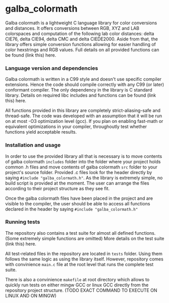 # galba_colormath
Galba colormath is a lightweight C language library for color conversions and distances. It offers conversions between RGB, XYZ and LAB colorspaces and computation of the following lab color distances: delta CIE76, delta CIE94, delta CMC and delta CIEDE2000. Aside from that, the library offers simple conversion functions allowing for easier handling of color hexstrings and RGB values. Full details on all provided functions can be found (link this) here.

### Language version and dependencies
Galba colormath is written in a C99 style and doesn't use specific compiler extensions. Hence the code should compile correctly with any C99 (or later) conformant compiler. The only dependency in the library is C standard library. Details on required libc includes and functions can be found (link this) here.

All functions provided in this library are completely strict-aliasing-safe and thread-safe. The code was developed with an assumption that it will be run on at most -O3 optimization level (gcc). If you plan on enabling fast-math or equivalent optimizations in your compiler, throughoutly test whether functions yield acceptable results. 

### Installation and usage
In order to use the provided library all that is necessary is to move contents of galba colormath ```includes``` folder into the folder where your project holds common .h files and move contents of galba colormath ```src``` folder to your project's source folder. Provided .c files look for the header directly by saying ```#include "galba_colormath.h"```. As the library is extremely simple, no build script is provided at the moment. The user can arrange the files according to their project structure as they see fit.

Once the galba colormath files have been placed in the project and are visible to the compiler, the user should be able to access all functions declared in the header by saying ```#include "galba_colormath.h"``` 

### Running tests 
The repository also contains a test suite for almost all defined functions. (Some extremely simple functions are omitted) More details on the test suite (link this) here. 

All test-related files in the repository are located in ```tests``` folder. Using them follows the same logic as using the library itself. However, repository comes with convinience ```main.c``` file at the root level that runs the complete test suite. 

There is also a convinience ```makefile``` at root directory which allows to quickly run tests on either mingw GCC or linux GCC directly from the repository project structure. (TODO EXACT COMMAND TO EXECUTE ON LINUX AND ON MINGW)  
